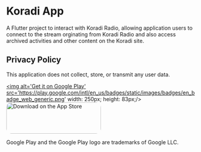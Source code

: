 # Koradi App

A Flutter project to interact with Koradi Radio, allowing application users to connect to the stream orginating from Koradi Radio and also access archived activities and other content on the Koradi site. 

## Privacy Policy
This application does not collect, store, or transmit any user data. 

<a href='https://play.google.com/store/apps/details?id=com.koradi.radio&pcampaignid=pcampaignidMKT-Other-global-all-co-prtnr-py-PartBadge-Mar2515-1'><img alt='Get it on Google Play' src='https://play.google.com/intl/en_us/badges/static/images/badges/en_badge_web_generic.png' width: 250px; height: 83px;/></a> <a href="https://apps.apple.com/us/app/koradi-app/id1606623606?itsct=apps_box_badge&amp;itscg=30200" style="display: inline-block; overflow: hidden; border-radius: 13px; width: 250px; height: 83px;"><img src="https://tools.applemediaservices.com/api/badges/download-on-the-app-store/black/en-us?size=250x83&amp;releaseDate=1645142400&h=652fffa4f11b0f00c251d54e870e69a3" alt="Download on the App Store" style="border-radius: 13px; width: 250px; height: 83px;"></a>


Google Play and the Google Play logo are trademarks of Google LLC.
